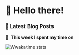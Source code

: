 # 👋 Hello there!

### 📜 Latest Blog Posts
<!-- BLOG-POST-LIST:START -->
<!-- BLOG-POST-LIST:END -->

💾 &nbsp;**This week I spent my time on**

![Wwakatime stats](https://github-readme-stats-taupe-two.vercel.app/api/wakatime?username=ZeNinja864&hide_title=true&hide_border=true&langs_count=5&bg_color=00000000&text_color=777)

<!--
**ZeNinja864/ZeNinja864** is a ✨ _special_ ✨ repository because its `README.md` (this file) appears on your GitHub profile.

Here are some ideas to get you started:

- 🔭 I’m currently working on ...
- 🌱 I’m currently learning ...
- 👯 I’m looking to collaborate on ...
- 🤔 I’m looking for help with ...
- 💬 Ask me about ...
- 📫 How to reach me: ...
- 😄 Pronouns: ...
- ⚡ Fun fact: ...
-->
